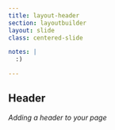 ```yaml
---
title: layout-header
section: layoutbuilder
layout: slide
class: centered-slide

notes: |
  :)

---
```



## Header

_Adding a header to your page_